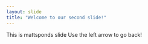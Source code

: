 ```yaml
---
layout: slide
title: "Welcome to our second slide!"
---
```

This is mattsponds slide
Use the left arrow to go back!
